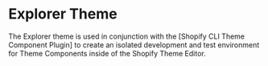 # Explorer Theme

The Explorer theme is used in conjunction with the [Shopify CLI Theme Component Plugin] to create an isolated development and test environment for Theme Components inside of the Shopify Theme Editor.


